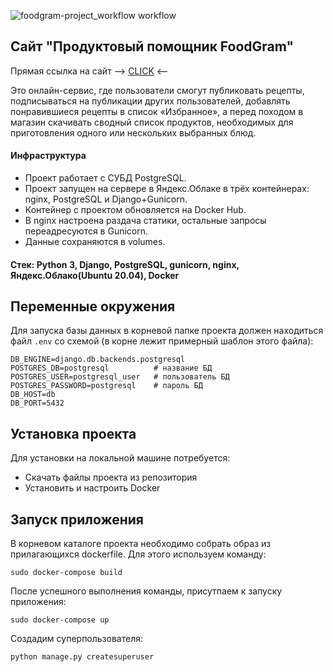 ![foodgram-project_workflow workflow](https://github.com/kudinov-prog/foodgram-project/workflows/foodgram-project_workflow%20workflow/badge.svg)

## Сайт "Продуктовый помощник FoodGram"

Прямая ссылка на сайт --> [CLICK](http://130.193.45.150 "Продуктовый помощник") <--

Это онлайн-сервис, где пользователи смогут публиковать рецепты, подписываться на публикации других пользователей, добавлять понравившиеся рецепты в список «Избранное», а перед походом в магазин скачивать сводный список продуктов, необходимых для приготовления одного или нескольких выбранных блюд.

#### Инфраструктура
* Проект работает с СУБД PostgreSQL.
* Проект запущен на сервере в Яндекс.Облаке в трёх контейнерах: nginx, PostgreSQL и Django+Gunicorn.
* Контейнер с проектом обновляется на Docker Hub.
* В nginx настроена раздача статики, остальные запросы переадресуются в Gunicorn.
* Данные сохраняются в volumes.

#### Стек: Python 3, Django, PostgreSQL, gunicorn, nginx, Яндекс.Облако(Ubuntu 20.04), Docker

## Переменные окружения

Для запуска базы данных в корневой папке проекта должен находиться файл 
`.env` со схемой (в корне лежит примерный шаблон этого файла):

```
DB_ENGINE=django.db.backends.postgresql
POSTGRES_DB=postgresql          # название БД
POSTGRES_USER=postgresql_user   # пользователь БД
POSTGRES_PASSWORD=postgresql    # пароль БД
DB_HOST=db
DB_PORT=5432

```

## Установка проекта
Для установки на локальной машине потребуется:
* Скачать файлы проекта из репозитория
* Установить и настроить Docker

## Запуск приложения
В корневом каталоге проекта необходимо собрать образ из прилагающихся dockerfile.
Для этого используем команду:
````
sudo docker-compose build
````
После успешного выполнения команды, присутпаем к запуску приложения:
````
sudo docker-compose up
````

Создадим суперпользователя:
````
python manage.py createsuperuser
````
